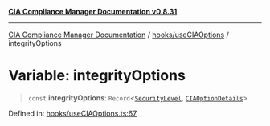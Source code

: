 [**CIA Compliance Manager Documentation v0.8.31**](../../../README.md)

***

[CIA Compliance Manager Documentation](../../../modules.md) / [hooks/useCIAOptions](../README.md) / integrityOptions

# Variable: integrityOptions

> `const` **integrityOptions**: `Record`\<[`SecurityLevel`](../../../types/cia/type-aliases/SecurityLevel.md), [`CIAOptionDetails`](../interfaces/CIAOptionDetails.md)\>

Defined in: [hooks/useCIAOptions.ts:67](https://github.com/Hack23/cia-compliance-manager/blob/85c025371255f412469ec0119911b7cb143a6212/src/hooks/useCIAOptions.ts#L67)
